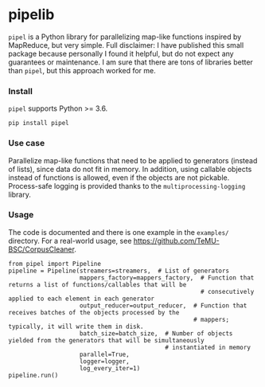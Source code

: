 # pipelib

`pipel` is a Python library for parallelizing map-like functions inspired by MapReduce, but very simple. Full
disclaimer: I have published this small package because personally I found it helpful, but do not expect any guarantees
or maintenance. I am sure that there are tons of libraries better than `pipel`, but this approach worked for me.

### Install

`pipel` supports Python >= 3.6.

```
pip install pipel
```


### Use case
Parallelize map-like functions that need to be applied to generators (instead of lists), since data do not fit in
memory. In addition, using callable objects instead of functions is allowed, even if the objects are not pickable.
Process-safe logging is provided thanks to the `multiprocessing-logging` library.

### Usage

The code is documented and there is one example in the ```examples/``` directory. For a real-world usage, see
<https://github.com/TeMU-BSC/CorpusCleaner>.

```
from pipel import Pipeline
pipeline = Pipeline(streamers=streamers,  # List of generators
                    mappers_factory=mappers_factory,  # Function that returns a list of functions/callables that will be
                                                      # consecutively applied to each element in each generator
                    output_reducer=output_reducer,  # Function that receives batches of the objects processed by the
                                                    # mappers; typically, it will write them in disk.
                    batch_size=batch_size,  # Number of objects yielded from the generators that will be simultaneously
                                            # instantiated in memory
                    parallel=True,
                    logger=logger,
                    log_every_iter=1)
pipeline.run()
```
